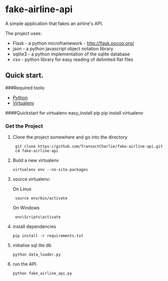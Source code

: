fake-airline-api
================

A simple application that fakes an airline's API.

The project uses:

* Flask - a python microframework - http://flask.pocoo.org/
* json - a python javascript object notation library
* sqlite3 - a python implementation of the sqlite database
* csv - python library for easy reading of delimited flat files

## Quick start.

###Required tools:

* [Python](https://www.python.org/downloads/)
* [Virtualenv](http://virtualenv.readthedocs.org/en/latest/)
 
####Quickstart for virtualenv
		easy_install pip
		pip install virtualenv

### Get the Project
1. Clone the project somewhere and go into the directory

		git clone https://github.com/TransactCharlie/fake-airline-api.git
		cd fake-airline-api


2. Build a new virtualenv
 
	`virtualenv env --no-site-packages`

3. source virtualenv:

	On Linux

		source env/bin/activate


	On Windows

		env\Scripts\activate

4. install dependencies

	`pip install -r requirements.txt`

5. initialise sql lite db

	`python data_loader.py`

6. run the API.

	`python fake_airline_api.py`
